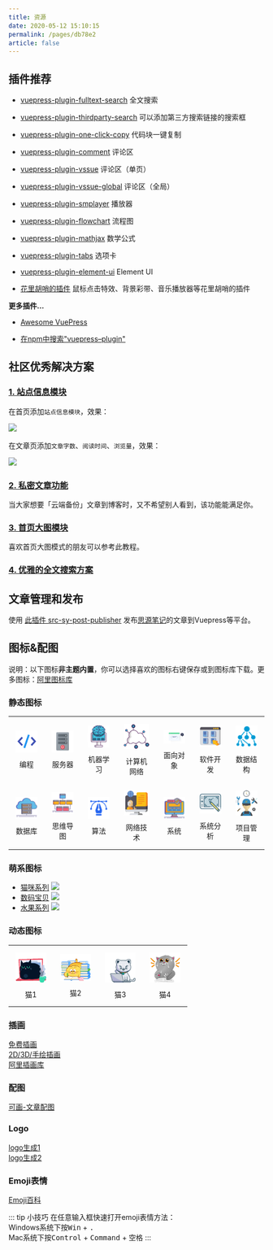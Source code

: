 ```yaml
---
title: 资源
date: 2020-05-12 15:10:15
permalink: /pages/db78e2
article: false
---
```


## 插件推荐

* [vuepress-plugin-fulltext-search](https://github.com/leo-buneev/vuepress-plugin-fulltext-search) 全文搜索

* [vuepress-plugin-thirdparty-search](https://github.com/xugaoyi/vuepress-plugin-thirdparty-search) 可以添加第三方搜索链接的搜索框

* [vuepress-plugin-one-click-copy](https://www.npmjs.com/package/vuepress-plugin-one-click-copy) 代码块一键复制

* [vuepress-plugin-comment](https://github.com/dongyuanxin/vuepress-plugin-comment) 评论区

* [vuepress-plugin-vssue](https://vssue.js.org/) 评论区（单页）

* [vuepress-plugin-vssue-global](https://github.com/u2sb/vuepress-plugin-vssue-global) 评论区（全局）

* [vuepress-plugin-smplayer](https://github.com/u2sb/vuepress-plugin-smplayer) 播放器

* [vuepress-plugin-flowchart](https://www.npmjs.com/package/vuepress-plugin-flowchart) 流程图

* [vuepress-plugin-mathjax](https://www.npmjs.com/package/vuepress-plugin-mathjax) 数学公式

* [vuepress-plugin-tabs](https://www.npmjs.com/package/vuepress-plugin-tabs/) 选项卡

* [vuepress-plugin-element-ui](https://www.npmjs.com/package/vuepress-plugin-element-ui/) Element UI

* [花里胡哨的插件](https://moefyit.github.io/moefy-vuepress/) 鼠标点击特效、背景彩带、音乐播放器等花里胡哨的插件

**更多插件...**

  - [Awesome VuePress](https://github.com/vuepressjs/awesome-vuepress)

  - [在npm中搜索"vuepress–plugin"](https://www.npmjs.com/search?q=vuepress%E2%80%93plugin)


## 社区优秀解决方案

### [1. 站点信息模块](https://notes.youngkbt.cn/about/website/info/)
在首页添加`站点信息模块`，效果：

![](https://jsd.cdn.zzko.cn/gh/Kele-Bingtang/static/img/%E5%85%B3%E4%BA%8E/%E5%85%B3%E4%BA%8E%E6%9C%AC%E7%AB%99/20220102230720.png)

在文章页添加`文章字数`、`阅读时间`、`浏览量`，效果：

![](https://jsd.cdn.zzko.cn/gh/Kele-Bingtang/static/img/%E5%85%B3%E4%BA%8E/%E5%85%B3%E4%BA%8E%E6%9C%AC%E7%AB%99/20220103180059.png)

### [2. 私密文章功能](https://notes.youngkbt.cn/about/website/private/)

当大家想要「云端备份」文章到博客时，又不希望别人看到，该功能能满足你。

### [3. 首页大图模块](https://notes.youngkbt.cn/about/website/index-big-img/)

喜欢首页大图模式的朋友可以参考此教程。

### [4. 优雅的全文搜索方案](https://wiki.eryajf.net/pages/dfc792/#%E5%89%8D%E8%A8%80)



## 文章管理和发布

使用 [此插件 src-sy-post-publisher](https://github.com/terwer/src-sy-post-publisher) 发布[思源笔记](https://b3log.org/siyuan/)的文章到Vuepress等平台。

## 图标&配图

说明：以下图标**非主题内置**，你可以选择喜欢的图标右键保存或到图标库下载。更多图标：[阿里图标库](https://www.iconfont.cn/home/index)

### 静态图标
<table class="icons-table">
  <tbody>
    <tr>
      <td align="center" valign="middle">
        <img src="/img/png/编程.png" width=60>
        <p class="name">编程</p>
      </td>
      <td align="center" valign="middle">
        <img src="/img/png/服务器.png" width=60>
        <p class="name">服务器</p>
      </td>
      <td align="center" valign="middle">
        <img src="/img/png/机器学习.png" width=60>
        <p class="name">机器学习</p>
      </td>
      <td align="center" valign="middle">
        <img src="/img/png/计算机网络.png" width=60>
        <p class="name">计算机网络</p>
      </td>
      <td align="center" valign="middle">
        <img src="/img/png/面向对象.png" width=60>
        <p class="name">面向对象</p>
      </td>
      <td align="center" valign="middle">
        <img src="/img/png/软件开发.png" width=60>
        <p class="name">软件开发</p>
      </td>
      <td align="center" valign="middle">
        <img src="/img/png/数据结构.png" width=60>
        <p class="name">数据结构</p>
      </td>
    </tr><tr></tr>
    <tr>
      <td align="center" valign="middle">
        <img src="/img/png/数据库.png" width=60>
        <p class="name">数据库</p>
      </td>
      <td align="center" valign="middle">
        <img src="/img/png/思维导图.png" width=60>
        <p class="name">思维导图</p>
      </td>
      <td align="center" valign="middle">
        <img src="/img/png/算法.png" width=60>
        <p class="name">算法</p>
      </td>
      <td align="center" valign="middle">
        <img src="/img/png/网络技术.png" width=60>
        <p class="name">网络技术</p>
      </td>
      <td align="center" valign="middle">
        <img src="/img/png/系统.png" width=60>
        <p class="name">系统</p>
      </td>
      <td align="center" valign="middle">
        <img src="/img/png/系统分析.png" width=60>
        <p class="name">系统分析</p>
      </td>
      <td align="center" valign="middle">
        <img src="/img/png/项目管理.png" width=60>
        <p class="name">项目管理</p>
      </td>
    </tr><tr></tr>
  </tbody>
</table>
<style>
  .icons-table td{
    padding: 1em;
  }
  .icons-table p.name{
    font-size: 14px;
    margin: 10px 0 0 0;
  }
</style>

### 萌系图标

- [猫咪系列](https://www.iconfont.cn/collections/detail?spm=a313x.7781069.1998910419.dc64b3430&cid=37776)
![](https://jsd.cdn.zzko.cn/gh/xugaoyi/image_store@master/maomi.51n7h2qwlv00.webp)</br>
- [数码宝贝](https://www.iconfont.cn/collections/detail?spm=a313x.7781069.1998910419.dc64b3430&cid=38124)
![](https://jsd.cdn.zzko.cn/gh/xugaoyi/image_store@master/smbb.3h83bez4dka0.webp)
- [水果系列](https://www.iconfont.cn/collections/detail?spm=a313x.7781069.1998910419.dc64b3430&cid=38124)
![](https://jsd.cdn.zzko.cn/gh/xugaoyi/image_store@master/QQ20220122-122349@2x.4oqggy71iso0.webp)


### 动态图标
<table class="icons-table">
  <tbody>
    <tr>
      <td align="center" valign="middle">
        <img src="/img/gif/猫1.gif" width=60>
        <p class="name">猫1</p>
      </td>
      <td align="center" valign="middle">
        <img src="/img/gif/猫2.gif" width=60>
        <p class="name">猫2</p>
      </td>
      <td align="center" valign="middle">
        <img src="/img/gif/猫3.gif" width=60>
        <p class="name">猫3</p>
      </td>
      <td align="center" valign="middle">
        <img src="/img/gif/猫4.gif" width=60>
        <p class="name">猫4</p>
      </td>
    </tr><tr></tr>
  </tbody>
</table>

### 插画
[免费插画](https://undraw.co/illustrations)</br>
[2D/3D/手绘插画](https://storytale.io/)</br>
[阿里插画库](https://www.iconfont.cn/illustrations/index)</br>

### 配图
[可画-文章配图](https://www.canva.cn/)

### Logo
[logo生成1](https://www.designevo.com/logo-maker/)</br>
[logo生成2](https://instantlogodesign.com/)

### Emoji表情
[Emoji百科](https://emojipedia.org/)

::: tip 小技巧
在任意输入框快速打开emoji表情方法：</br>
Windows系统下按<kbd>Win</kbd> + <kbd>.</kbd></br>
Mac系统下按<kbd>Control</kbd> + <kbd>Command</kbd> + <kbd>空格</kbd>
:::

